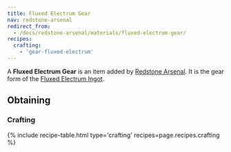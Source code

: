 ```yaml
---
title: Fluxed Electrum Gear
nav: redstone-arsenal
redirect_from:
  - /docs/redstone-arsenal/materials/fluxed-electrum-gear/
recipes:
  crafting:
    - 'gear-fluxed-electrum'
---
```


A **Fluxed Electrum Gear** is an item added by [Redstone Arsenal](/docs/redstone-arsenal/). It is the gear form of the [Fluxed Electrum Ingot](/docs/redstone-arsenal/materials/fluxed-electrum-ingot).

Obtaining
---------

### Crafting
{% include recipe-table.html type='crafting' recipes=page.recipes.crafting %}
